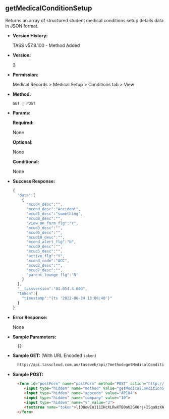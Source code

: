 **getMedicalConditionSetup**
----
  Returns an array of structured student medical conditions setup details data in JSON format.
  
* **Version History:**

  TASS v57.8.100 - Method Added

* **Version:**

  3

* **Permission:**

  Medical Records > Medical Setup > Conditions tab > View

* **Method:**

  `GET | POST`
  
*  **Params:**

   **Required:**
 
   None

   **Optional:**

   None

   **Conditional:**

   None

* **Success Response:**

    ```javascript
    {
      "data":[
        {
          "mcud4_desc":"",
          "mcond_desc":"Accident",
          "mcud1_desc":"something",
          "mcud8_desc":"",
          "view_on_form_flg":"Y",
          "mcud3_desc":"",
          "mcud6_desc":"",
          "mcud10_desc":"",
          "mcond_alert_flg":"N",
          "mcud9_desc":"",
          "mcud5_desc":"",
          "active_flg":"Y",
          "mcond_code":"ACC",
          "mcud2_desc":"",
          "mcud7_desc":"",
          "parent_lounge_flg":"N"
        }
      ],
      "__tassversion":"01.054.4.000",
      "token":{
        "timestamp":"{ts '2022-06-24 13:00:40'}"
      }
    }
    ```

* **Error Response:**

    None
    
* **Sample Parameters:**

  ```javascript
    {}
  ```

* **Sample GET:** (With URL Encoded `token`)

  ```HTML
    http://api.tasscloud.com.au/tassweb/api/?method=getMedicalConditionSetup&appcode=API04&company=10&v=3&token=l1D8owEn111IHcXLRwXTB0oU2GX6rj%2BISqa9zXA8We3J3mwgjW5pdUvFK3%2FIZ4mJ4bMyfKTmEoup%2B3tTE9GeLQ%3D%3D
  ```
  
* **Sample POST:**

  ```HTML
    <form id="postForm" name="postForm" method="POST" action="http://api.tasscloud.com.au/tassweb/api/">
       <input type="hidden" name="method" value="getMedicalConditionSetup">
       <input type="hidden" name="appcode" value="API04">
       <input type="hidden" name="company" value="10">
       <input type="hidden" name="v" value="3">
       <textarea name="token">l1D8owEn111IHcXLRwXTB0oU2GX6rj+ISqa9zXA8We3J3mwgjW5pdUvFK3/IZ4mJ4bMyfKTmEoup+3tTE9GeLQ==</textarea>
    </form>
  ```